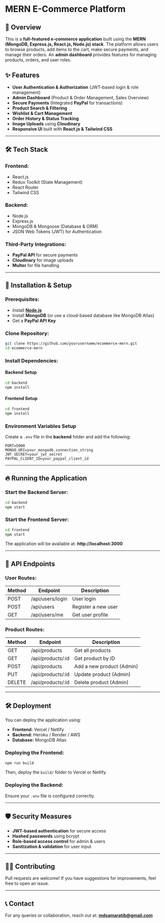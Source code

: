 # MERN E-Commerce Platform

## 🚀 Overview
This is a **full-featured e-commerce application** built using the **MERN (MongoDB, Express.js, React.js, Node.js) stack**. The platform allows users to browse products, add items to the cart, make secure payments, and manage their orders. An **admin dashboard** provides features for managing products, orders, and user roles.

## ✨ Features
- **User Authentication & Authorization** (JWT-based login & role management)
- **Admin Dashboard** (Product & Order Management, Sales Overview)
- **Secure Payments** (Integrated **PayPal** for transactions)
- **Product Search & Filtering**
- **Wishlist & Cart Management**
- **Order History & Status Tracking**
- **Image Uploads** using **Cloudinary**
- **Responsive UI** built with **React.js & Tailwind CSS**

---

## 🛠️ Tech Stack
### **Frontend:**
- React.js
- Redux Toolkit (State Management)
- React Router
- Tailwind CSS

### **Backend:**
- Node.js
- Express.js
- MongoDB & Mongoose (Database & ORM)
- JSON Web Tokens (JWT) for Authentication

### **Third-Party Integrations:**
- **PayPal API** for secure payments
- **Cloudinary** for image uploads
- **Multer** for file handling

---

## 🚀 Installation & Setup
### **Prerequisites:**
- Install **[Node.js](https://nodejs.org/)**
- Install **MongoDB** (or use a cloud-based database like MongoDB Atlas)
- Get a **PayPal API Key**

### **Clone Repository:**
```sh
git clone https://github.com/yourusername/ecommerce-mern.git
cd ecommerce-mern
```

### **Install Dependencies:**
#### **Backend Setup**
```sh
cd backend
npm install
```

#### **Frontend Setup**
```sh
cd frontend
npm install
```

### **Environment Variables Setup**
Create a `.env` file in the **backend** folder and add the following:
```env
PORT=5000
MONGO_URI=your_mongodb_connection_string
JWT_SECRET=your_jwt_secret
PAYPAL_CLIENT_ID=your_paypal_client_id
```

---

## 🔥 Running the Application
### **Start the Backend Server:**
```sh
cd backend
npm start
```

### **Start the Frontend Server:**
```sh
cd frontend
npm start
```

The application will be available at: **http://localhost:3000**

---

## 🚀 API Endpoints
### **User Routes:**
| Method | Endpoint          | Description             |
|--------|------------------|-------------------------|
| POST   | /api/users/login | User login              |
| POST   | /api/users       | Register a new user     |
| GET    | /api/users/me    | Get user profile        |

### **Product Routes:**
| Method | Endpoint          | Description                   |
|--------|------------------|-------------------------------|
| GET    | /api/products     | Get all products             |
| GET    | /api/products/:id | Get product by ID            |
| POST   | /api/products     | Add a new product (Admin)    |
| PUT    | /api/products/:id | Update product (Admin)       |
| DELETE | /api/products/:id | Delete product (Admin)       |

---

## 🛠️ Deployment
You can deploy the application using:
- **Frontend:** Vercel / Netlify
- **Backend:** Heroku / Render / AWS
- **Database:** MongoDB Atlas

### **Deploying the Frontend:**
```sh
npm run build
```
Then, deploy the `build/` folder to Vercel or Netlify.

### **Deploying the Backend:**
Ensure your `.env` file is configured correctly.

---

## 🛡 Security Measures
- **JWT-based authentication** for secure access
- **Hashed passwords** using bcrypt
- **Role-based access control** for admin & users
- **Sanitization & validation** for user input

---

## 👨‍💻 Contributing
Pull requests are welcome! If you have suggestions for improvements, feel free to open an issue.

---

## 📞 Contact
For any queries or collaboration, reach out at: **mdsamaratib@gmail.com**

